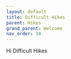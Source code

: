 ```yaml
---
layout: default
title: Difficult Hikes
parent: Hikes
grand_parent: Welcome
nav_order: 30
---
```

Hi Difficult Hikes